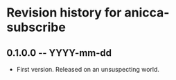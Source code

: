 # Revision history for anicca-subscribe

## 0.1.0.0 -- YYYY-mm-dd

* First version. Released on an unsuspecting world.
